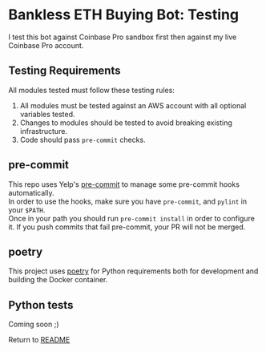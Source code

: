 Bankless ETH Buying Bot: Testing
================================
I test this bot against Coinbase Pro sandbox first then against my live Coinbase Pro account.

Testing Requirements
--------------------
All modules tested must follow these testing rules:

1. All modules must be tested against an AWS account with all optional variables tested.
2. Changes to modules should be tested to avoid breaking existing infrastructure.
3. Code should pass `pre-commit` checks.

pre-commit
----------
This repo uses Yelp's [pre-commit](https://pre-commit.com/) to manage some pre-commit hooks automatically.  
In order to use the hooks, make sure you have `pre-commit`, and `pylint` in your `$PATH`.  
Once in your path you should run `pre-commit install` in order to configure it. If you push commits that fail pre-commit, your PR will
not be merged.

poetry
------
This project uses [poetry](https://python-poetry.org/) for Python requirements
both for development and building the Docker container.

Python tests
------------
Coming soon ;)

Return to [README](README.md)
